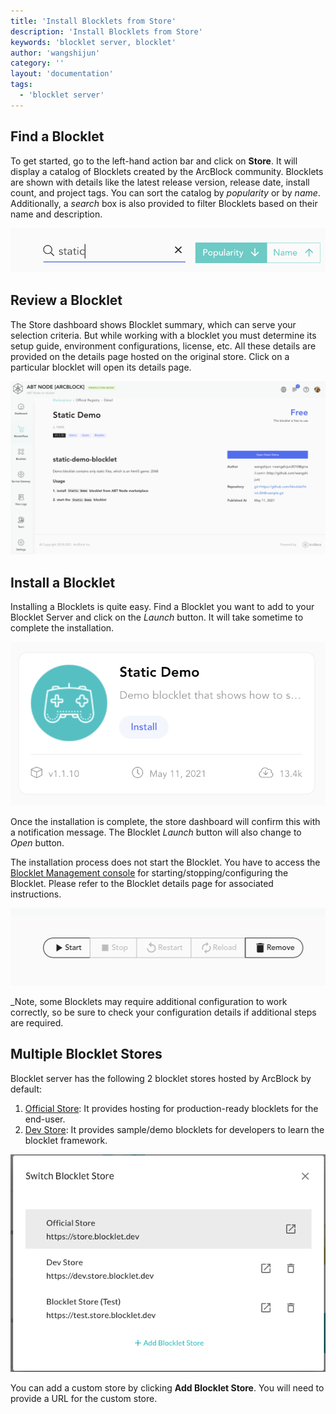 ```yaml
---
title: 'Install Blocklets from Store'
description: 'Install Blocklets from Store'
keywords: 'blocklet server, blocklet'
author: 'wangshijun'
category: ''
layout: 'documentation'
tags:
  - 'blocklet server'
---
```


## Find a Blocklet

To get started, go to the left-hand action bar and click on **Store**. It will display a catalog of Blocklets created by the ArcBlock community. Blocklets are shown with details like the latest release version, release date, install count, and project tags. You can sort the catalog by _popularity_ or by _name_. Additionally, a _search_ box is also provided to filter Blocklets based on their name and description.

![](./images/search-blocklet.png)

## Review a Blocklet

The Store dashboard shows Blocklet summary, which can serve your selection criteria. But while working with a blocklet you must determine its setup guide, environment configurations, license, etc. All these details are provided on the details page hosted on the original store. Click on a particular blocklet will open its details page.

![](./images/marketplace-blockletdetails-en.png)

## Install a Blocklet

Installing a Blocklets is quite easy. Find a Blocklet you want to add to your Blocklet Server and click on the _Launch_ button. It will take sometime to complete the installation.

![](./images/marketplace-installblocklet-en.png)

Once the installation is complete, the store dashboard will confirm this with a notification message. The Blocklet _Launch_ button will also change to _Open_ button.

The installation process does not start the Blocklet. You have to access the [Blocklet Management console](/en/blocklet) for starting/stopping/configuring the Blocklet. Please refer to the Blocklet details page for associated instructions.

![](./images/start.png)

\_Note, some Blocklets may require additional configuration to work correctly, so be sure to check your configuration details if additional steps are required.

## Multiple Blocklet Stores

Blocklet server has the following 2 blocklet stores hosted by ArcBlock by default:

1. [Official Store](https://store.blocklet.dev): It provides hosting for production-ready blocklets for the end-user.
2. [Dev Store](https://dev.store.blocklet.dev): It provides sample/demo blocklets for developers to learn the blocklet framework.

![](./images/registries.png)

You can add a custom store by clicking **Add Blocklet Store**. You will need to provide a URL for the custom store.
